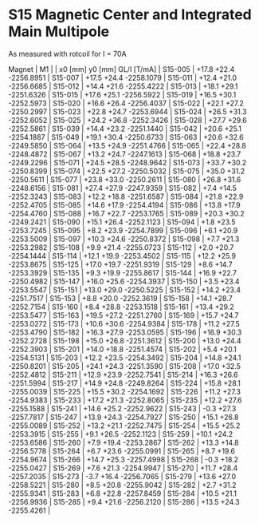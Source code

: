 S15 Magnetic Center and Integrated Main Multipole
=================================================

As measured with rotcoil for I =  70A

Magnet  |             M1               |
        | x0 [mm]  y0 [mm] GL/I [T/mA] |
S15-005 |   +17.8    +22.4 -2256.8951  |
S15-007 |   +17.5    +24.4 -2258.1079  |
S15-011 |   +12.4    +21.0 -2256.6685  |
S15-012 |   +14.4    +21.6 -2255.4222  |
S15-013 |   +18.1    +29.1 -2251.6326  |
S15-015 |   +17.6    +25.1 -2256.5922  |
S15-019 |   +16.5    +30.1 -2252.5973  |
S15-020 |   +16.6    +26.4 -2256.4037  |
S15-022 |   +22.1    +27.2 -2250.2997  |
S15-023 |   +22.8    +24.7 -2253.6944  |
S15-024 |   +26.5    +31.3 -2252.6052  |
S15-025 |   +24.2    +36.8 -2252.3426  |
S15-028 |   +27.7    +29.6 -2252.5861  |
S15-039 |   +14.4    +23.2 -2251.1440  |
S15-042 |   +20.6    +25.1 -2254.1887  |
S15-049 |   +19.1    +30.4 -2250.6733  |
S15-063 |   +20.6    +32.6 -2249.5850  |
S15-064 |   +13.5    +24.9 -2251.4766  |
S15-065 |   +22.4    +28.8 -2248.4872  |
S15-067 |   +13.2    +24.7 -2247.1613  |
S15-068 |   +18.8    +23.7 -2249.2296  |
S15-071 |   +24.5    +28.5 -2248.9642  |
S15-073 |   +33.7    +30.2 -2250.8399  |
S15-074 |   +22.5    +27.2 -2250.5032  |
S15-075 |   +35.0    +31.2 -2250.5611  |
S15-077 |   +23.8    +33.0 -2250.2611  |
S15-080 |   +26.8    +31.6 -2248.6156  |
S15-081 |   +27.4    +27.9 -2247.9359  |
S15-082 |    +7.4    +14.5 -2252.3243  |
S15-083 |   +12.2    +18.8 -2251.6587  |
S15-084 |   +21.8    +22.9 -2252.4705  |
S15-085 |   +14.6    +17.9 -2254.4194  |
S15-086 |   +13.8    +17.9 -2254.4760  |
S15-088 |   +16.7    +22.7 -2253.1765  |
S15-089 |   +20.3    +30.2 -2249.2421  |
S15-090 |   +15.1    +26.4 -2252.1123  |
S15-094 |    +1.8    +23.5 -2253.7245  |
S15-095 |    +8.2    +23.9 -2254.7899  |
S15-096 |    +6.1    +20.9 -2253.5009  |
S15-097 |   +10.3    +24.6 -2250.8372  |
S15-098 |    +7.7    +21.3 -2253.2982  |
S15-108 |    +9.9    +21.4 -2255.0723  |
S15-112 |    +2.0    +20.7 -2254.1444  |
S15-114 |   +12.1    +19.9 -2253.4502  |
S15-115 |   +12.2    +25.9 -2253.8675  |
S15-125 |   +17.0    +19.7 -2251.9319  |
S15-129 |    +8.6    +14.7 -2253.3929  |
S15-135 |    +9.3    +19.9 -2255.8617  |
S15-144 |   +16.9    +22.7 -2250.4982  |
S15-147 |   +16.0    +25.6 -2254.3937  |
S15-150 |    +3.5    +23.4 -2253.5547  |
S15-151 |   +13.0    +29.0 -2250.5225  |
S15-152 |   +14.2    +23.4 -2251.7517  |
S15-153 |    +8.8    +20.0 -2252.3619  |
S15-158 |   +14.1    +28.7 -2252.7154  |
S15-160 |    +8.4    +28.8 -2253.1518  |
S15-161 |   +13.4    +29.2 -2253.5477  |
S15-163 |   +19.5    +27.2 -2251.2760  |
S15-169 |   +15.7    +24.7 -2253.0272  |
S15-173 |   +10.6    +30.6 -2254.9384  |
S15-178 |   +11.2    +27.5 -2253.4790  |
S15-182 |   +16.3    +27.9 -2253.0595  |
S15-196 |   +16.9    +30.3 -2252.2728  |
S15-198 |   +15.0    +26.8 -2251.3612  |
S15-200 |   +13.0    +24.4 -2252.3903  |
S15-201 |   +14.0    +18.8 -2251.4574  |
S15-202 |    +5.4    +20.1 -2254.5131  |
S15-203 |   +12.2    +23.5 -2254.3492  |
S15-204 |   +14.8    +24.1 -2250.8201  |
S15-205 |   +24.1    +24.3 -2251.3590  |
S15-208 |   +17.0    +32.5 -2252.4812  |
S15-211 |   +12.9    +23.9 -2252.7541  |
S15-214 |   +16.3    +26.6 -2251.5994  |
S15-217 |   +14.9    +24.8 -2249.8264  |
S15-224 |   +15.8    +28.1 -2255.0039  |
S15-225 |   +15.5    +30.2 -2254.1692  |
S15-226 |   +11.2    +27.3 -2254.9383  |
S15-233 |   +17.2    +21.3 -2252.8065  |
S15-235 |   +12.2    +27.6 -2255.1588  |
S15-241 |   +14.6    +25.2 -2252.9622  |
S15-243 |    -0.3    +27.3 -2257.7817  |
S15-247 |   +13.9    +24.3 -2254.7927  |
S15-250 |   +15.1    +26.8 -2255.0089  |
S15-252 |   +13.2    +21.1 -2252.7475  |
S15-254 |   +15.5    +25.2 -2253.3915  |
S15-255 |    +9.1    +26.5 -2252.1123  |
S15-259 |   +10.1    +24.2 -2253.6586  |
S15-260 |    +7.9    +19.4 -2253.2867  |
S15-262 |   +13.3    +14.8 -2256.5778  |
S15-264 |    +6.7    +23.6 -2255.0991  |
S15-265 |    +8.7    +19.6 -2254.9674  |
S15-266 |   +14.7    +25.3 -2257.4998  |
S15-268 |    -0.3    +18.2 -2255.0427  |
S15-269 |    +7.6    +21.3 -2254.9947  |
S15-270 |   +11.7    +28.4 -2257.2035  |
S15-273 |    -3.7    +16.4 -2256.7065  |
S15-279 |   +13.6    +27.0 -2258.5221  |
S15-280 |    +8.5    +20.8 -2255.9042  |
S15-282 |    +2.7    +31.2 -2255.9341  |
S15-283 |    +6.8    +22.8 -2257.8459  |
S15-284 |   +10.5    +21.1 -2256.9936  |
S15-285 |    +9.4    +21.6 -2256.2120  |
S15-286 |   +13.5    +24.3 -2255.4261  |
